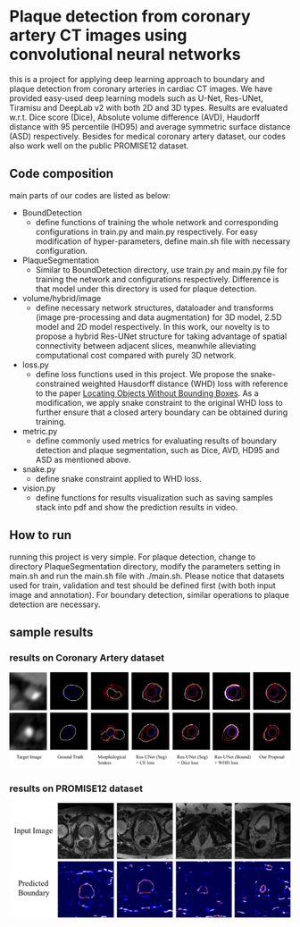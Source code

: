 # Plaque detection from coronary artery CT images using convolutional neural networks
this is a project for applying deep learning approach to boundary and plaque detection from coronary arteries in cardiac CT images. We have provided easy-used deep learning models such as U-Net, Res-UNet, Tiramisu and DeepLab v2 with both 2D and 3D types. Results are evaluated w.r.t. Dice score (Dice), Absolute volume difference (AVD), Haudorff distance with 95 percentile (HD95) and average symmetric surface distance (ASD) respectively. Besides for medical coronary artery dataset, our codes also work well on the public PROMISE12 dataset. 

## Code composition
main parts of our codes are listed as below:
- BoundDetection
  - define functions of training the whole network and corresponding configurations in train.py and main.py respectively. For easy modification of hyper-parameters, define main.sh file with necessary configuration.
- PlaqueSegmentation
  - Similar to BoundDetection directory, use train.py and main.py file for training the network and configurations respectively. Difference is that model under this directory is used for plaque detection.
- volume/hybrid/image
  - define necessary network structures, dataloader and transforms (image pre-processing and data augmentation) for 3D model, 2.5D model and 2D model respectively. In this work, our novelty is to propose a hybrid Res-UNet structure for taking advantage of spatial connectivity between adjacent slices, meanwhile alleviating computational cost compared with purely 3D network. 
- loss.py
  - define loss functions used in this project. We propose the snake-constrained weighted Hausdorff distance (WHD) loss with reference to the paper [Locating Objects Without Bounding Boxes](https://arxiv.org/pdf/1806.07564.pdf). As a modification, we apply snake constraint to the original WHD loss to further ensure that a closed artery boundary can be obtained during training. 
- metric.py
  - define commonly used metrics for evaluating results of boundary detection and plaque segmentation, such as Dice, AVD, HD95 and ASD as mentioned above.
- snake.py
  - define snake constraint applied to WHD loss. 
- vision.py
  - define functions for results visualization such as saving samples stack into pdf and show the prediction results in video. 
  
## How to run
running this project is very simple. For plaque detection, change to directory PlaqueSegmentation directory, modify the parameters setting in main.sh and run the main.sh file with ./main.sh. Please notice that datasets used for train, validation and test should be defined first (with both input image and annotation). For boundary detection, similar operations to plaque detection are necessary.  

## sample results
### results on Coronary Artery dataset
<img src="./results_coronary.png"  title="results on coronary artery dataset">

### results on PROMISE12 dataset
<img src="./results_promise12.png"  title="results on the public PROMISE12 dataset">
